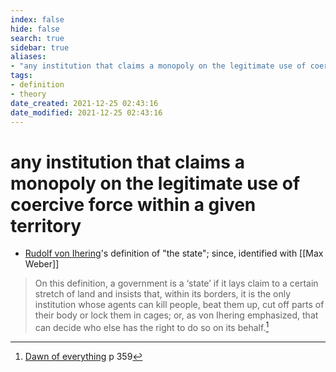```yaml
---
index: false
hide: false
search: true
sidebar: true
aliases:
- "any institution that claims a monopoly on the legitimate use of coercive force within a given territory"
tags:
- definition
- theory
date_created: 2021-12-25 02:43:16
date_modified: 2021-12-25 02:43:16
---
```


# any institution that claims a monopoly on the legitimate use of coercive force within a given territory
- [Rudolf von Ihering](Rudolf_von_Ihering.md)'s definition of "the state"; since, identified with [[Max Weber]]

> On this definition, a government is a ‘state’ if it lays claim to a certain stretch of land and insists that, within its borders, it is the only institution whose agents can kill people, beat them up, cut off parts of their body or lock them in cages; or, as von Ihering emphasized, that can decide who else has the right to do so on its behalf.[^1]


[^1]: [Dawn of everything](dawn_of_everything_graeber_wengrow.md) p 359